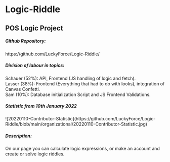 # Logic-Riddle
<h2>POS Logic Project</h2>

<h5>Github Repository:</h5>
https://github.com/LuckyForce/Logic-Riddle/ <br>

<h5>Division of labour in topics:</h5>
Schauer (52%): API, Frontend (JS handling of logic and fetch). <br>
Lasser (38%): Frontend (Everything that had to do with looks), integration of Canvas Confetti. <br>
Sam (10%): Database initialization Script and JS Frontend Validations. <br>

<h5>Statistic from 10th January 2022</h5>
![20220110-Contributor-Statistic](https://github.com/LuckyForce/Logic-Riddle/blob/main/organizational/20220110-Contributor-Statistic.jpg)

<h5>Description:</h5>
On our page you can calculate logic expressions, or make an account and create or solve logic riddles.
